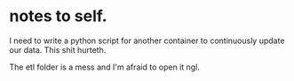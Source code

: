 # notes to self. 
I need to write a python script for another container to continuously update our data. This shit hurteth. 

The etl folder is a mess and I'm afraid to open it ngl.